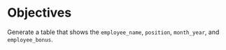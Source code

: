 # Objectives

Generate a table that shows the `employee_name`, `position`, `month_year`, and `employee_bonus`.
